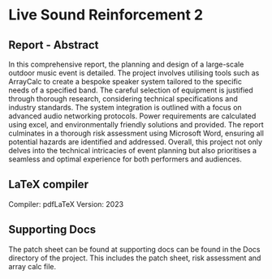 # Live Sound Reinforcement 2

## Report - Abstract

In this comprehensive report, the planning and design of a large-scale outdoor music event is detailed. The project involves utilising tools such as ArrayCalc to create a bespoke speaker system tailored to the specific needs of a specified band. The careful selection of equipment is justified through thorough research, considering technical specifications and industry standards. The system integration is outlined with a focus on advanced audio networking protocols. Power requirements are calculated using excel, and environmentally friendly solutions and provided. The report culminates in a thorough risk assessment using Microsoft Word, ensuring all potential hazards are identified and addressed. Overall, this project not only delves into the technical intricacies of event planning but also prioritises a seamless and optimal experience for both performers and audiences.

## LaTeX compiler

Compiler: pdfLaTeX
Version: 2023

## Supporting Docs

The patch sheet can be found at supporting docs can be found in the Docs directory of the project. This includes the patch sheet, risk assessment and array calc file.
